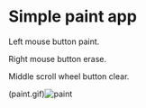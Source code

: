 # Simple paint app

Left mouse button paint.

Right mouse button erase.

Middle scroll wheel button clear.

(paint.gif)![paint](https://github.com/IF-RACING/Paint-Application/assets/99550596/48e47285-b5c6-4580-872b-39e9b994582c)


